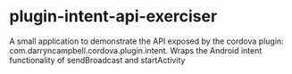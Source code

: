 # plugin-intent-api-exerciser
A small application to demonstrate the API exposed by the cordova plugin: com.darryncampbell.cordova.plugin.intent.  Wraps the Android intent functionality of sendBroadcast and startActivity
